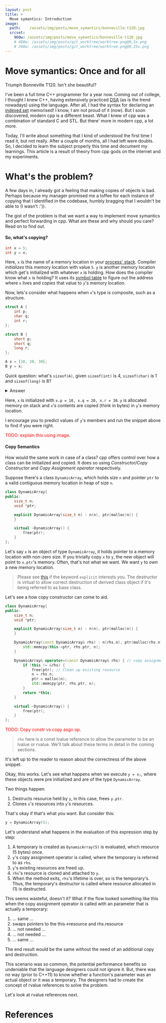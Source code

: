 ```yaml
---
layout: post
title: >
  Move symantics: Introduction
image:
  path:    /assets/img/posts/move_symantics/bonneville-t120.jpg
  srcset:
    960w: /assets/img/posts/move_symantics/bonneville-t120.jpg
    # 480w: /assets/img/posts/git_worktree/worktree.png@0,5x.png
    # 240w: /assets/img/posts/git_worktree/worktree.png@0,25x.png
---
```


# Move symantics: Once and for all

Triumph Bonneville T120. Isn't she beautiful?

I've been a full time C++ programmer for a year now. Coming out of college, I thought I knew C++, having extensively practiced [DSA](https://techdevguide.withgoogle.com/paths/data-structures-and-algorithms/) (as is the trend nowadays) using the language. After all, I had the syntax for declaring an [indexed set](https://codeforces.com/blog/entry/5631) memorised! I know, I am not proud of it (now). But I soon discovered, modern cpp is a different beast. What I knew of cpp was a combination of standard C and STL. But there' more in modern cpp, a lot more.

Today, I'll write about something that I kind of understood the first time I read it, but not really. After a couple of months, all I had left were doubts. So, I decided to learn the subject properly this time and document my learnings. This article is a result of theory from cpp gods on the internet and my experiments.

# What's the problem?

A few days in, I already got a feeling that making copies of objects is bad. Perhaps because my manager promised me a toffee for each instance of copying that I identified in the codebase, humbly bragging that I wouldn't be able to (I wasn't :')).

The gist of the problem is that we want a way to implement move symantics and perfect forwarding in cpp. What are these and why should you care? Read on to find out.

#### So, what's copying?

~~~cpp
int x = 5;
int y = x;
~~~

Here, `x` is the name of a memory location in your [process' stack](https://courses.grainger.illinois.edu/cs225/fa2022/resources/stack-heap/). Compiler _initializes_ this memory location with value `5`. `y` is another memory location which get's initialized with whatever `x` is holding. How does the compiler know what `x` is holding? It uses its [symbol table](https://stackoverflow.com/questions/69112/what-is-a-symbol-table) to figure out the address where `x` lives and *copies* that value to `y`'s memory location.

Now, lets's consider what happens when `x`'s type is composite, such as a structure. 

~~~cpp
struct A {
    int p;
    char q;
    int r;
};

struct B {
    short p;
    short q;
    long r;
};

A x = {10, 20, 30};
B y = x;
~~~

Quick question: what's `sizeof(A)`, given `sizeof(int)` is 4, `sizeof(char)` is 1 and `sizeof(long)` is 8? 

<details>
    <summary>Answer</summary>
    If you answered 9, please have a look at <a href = "https://learn.microsoft.com/en-us/cpp/cpp/alignment-cpp-declarations?view=msvc-170">structure aligment</a>. While you are at it, also look at [endianness](https://en.wikipedia.org/wiki/Endianness).
</details>

Here, `x` is initialized with `x.p = 10, x.q = 20, x.r = 30`. `y` is allocated memory on stack and `x`'s contents are copied (think in bytes) in `y`'s memory location.

I encourage you to predict values of `y`'s members and run the snippet above to find if you were right.

<span style="color:red">TODO: explain this using image</span>.

#### Copy Semantics

How would the same work in case of a class? cpp offers control over how a class can be initialized and copied. It does so using *Constructor/Copy Constructor* and *Copy Assignment operator* respectively. 

Suppose there's a class `DynamicArray`, which holds size `n` and pointer `ptr` to a valid contiguous memory location in heap of size `n`.

~~~cpp
class DynamicArray{
public:
    size_t n;
    void *ptr;

    explicit DynamicArray(size_t n) : n(n), ptr(malloc(n)) {
    }

    virtual ~DynamicArray() {
        free(ptr);
    }
};
~~~

Let's say `x` is an object of type `DynamicArray`, it holds pointer to a memory location with non-zero size. If you trivially copy `x` to `y`, the new object will point to `x.ptr`'s memory. Often, that's not what we want. We want `y` to *own* a new memory location. 

> Please see [this](https://stackoverflow.com/questions/121162/what-does-the-explicit-keyword-mean) if the keyword `explicit` interests you. The destructor is virtual to allow correct destruction of derived class object if it's being referred to as base class.

Let's see a how copy constructor can come to aid.

~~~cpp
class DynamicArray{
public:
    size_t n;
    void *ptr;

    explicit DynamicArray(size_t n) : n(n), ptr(malloc(n)) {
    }

    DynamicArray(const DynamicArray& rhs) : n(rhs.n), ptr(malloc(rhs.n)) { // copy constructor
        std::memcpy(this->ptr, rhs.ptr, n);
    }

    DynamicArray& operator=(const DynamicArray& rhs) { // copy assignment
        if (this != &rhs) {
            free(ptr); // Clean up existing resource
            n = rhs.n;
            ptr = malloc(n);
            std::memcpy(ptr, rhs.ptr, n);
        }        
        return *this;
    }

    virtual ~DynamicArray() {
        free(ptr);
    }
};
~~~

<span style="color:red">TODO: Copy constr vs copy asgn op</span>.


> `rhs` here is a const lvalue reference to allow the parameter to be an lvalue or rvalue. We'll talk about these terms in detail in the coming sections.

It's left up to the reader to reason about the correctness of the above snippet.

Okay, this works. Let's see what happens when we execute `y = x;`, where these objects were pre initialized and are of the type `DynamicArray`.

Two things happen:
1. Destructs resource held by `y`, in this case, frees `y.ptr`.
2. Clones `x`'s resources into `y`'s resources.

That's okay if that's what you want. But consider this:

~~~cpp
y = DynamicArray(5);
~~~

Let's understand what happens in the evaluation of this expression step by step:
1. A temporary is created as `DynamicArray(5)` is evaluated, which resource (5 bytes) once.
2. `y`'s copy assignment operator is called, where the temporary is referred to as `rhs`.
3. `y`'s existing resources are freed up.
4. `rhs`'s resource is cloned and attached to `y`.
5. When the method exits, `rhs`'s lifetime is over, so is the temporary's. Thus, the temporary's destructor is called where resource allocated in (1) is destructed.

This seems wasteful, doesn't it? What if the flow looked something like this when the copy assignment operator is called with an parameter that is actually a temporary:
1. ... same ...
2. swaps pointers to the this->resource and rhs.resource
3. ... not needed ...
4. ... not needed ...
5. ... same ...

The end result would be the same without the need of an additional copy and destruction.

This scenario was so common, the potential performance benefits so undeniable that the language designers could not ignore it. But, there was no way (prior to C++11) to know whether a function's parameter was an actual object or it was a temporary. The designers had to create the concept of rvalue references to solve the problem.

Let's look at rvalue references next. 














# References
